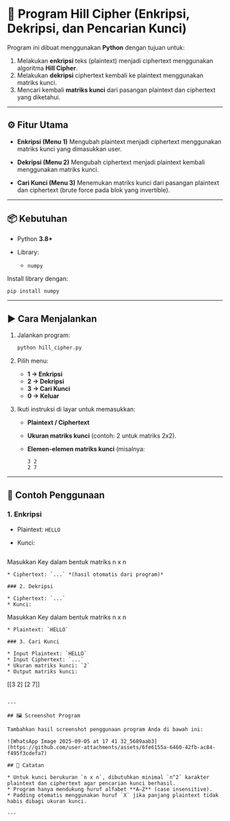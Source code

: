 # 🔐 Program Hill Cipher (Enkripsi, Dekripsi, dan Pencarian Kunci)

Program ini dibuat menggunakan **Python** dengan tujuan untuk:

1. Melakukan **enkripsi** teks (plaintext) menjadi ciphertext menggunakan algoritma **Hill Cipher**.
2. Melakukan **dekripsi** ciphertext kembali ke plaintext menggunakan matriks kunci.
3. Mencari kembali **matriks kunci** dari pasangan plaintext dan ciphertext yang diketahui.

---

## ⚙️ Fitur Utama

* **Enkripsi (Menu 1)**
  Mengubah plaintext menjadi ciphertext menggunakan matriks kunci yang dimasukkan user.

* **Dekripsi (Menu 2)**
  Mengubah ciphertext menjadi plaintext kembali menggunakan matriks kunci.

* **Cari Kunci (Menu 3)**
  Menemukan matriks kunci dari pasangan plaintext dan ciphertext (brute force pada blok yang invertible).

---

## 📦 Kebutuhan

* Python **3.8+**
* Library:

  * `numpy`

Install library dengan:

```bash
pip install numpy
```

---

## ▶️ Cara Menjalankan

1. Jalankan program:

   ```bash
   python hill_cipher.py
   ```

2. Pilih menu:

   * **1 → Enkripsi**
   * **2 → Dekripsi**
   * **3 → Cari Kunci**
   * **0 → Keluar**

3. Ikuti instruksi di layar untuk memasukkan:

   * **Plaintext / Ciphertext**
   * **Ukuran matriks kunci** (contoh: 2 untuk matriks 2x2).
   * **Elemen-elemen matriks kunci** (misalnya:

     ```
     3 2
     2 7
     ```

---

## 📖 Contoh Penggunaan

### 1. Enkripsi

* Plaintext: `HELLO`
* Kunci:

  ```
 Masukkan Key dalam bentuk matriks n x n
  ```
* Ciphertext: `...` *(hasil otomatis dari program)*

### 2. Dekripsi

* Ciphertext: `...`
* Kunci:

  ```
 Masukkan Key dalam bentuk matriks n x n
  ```
* Plaintext: `HELLO`

### 3. Cari Kunci

* Input Plaintext: `HELLO`
* Input Ciphertext: `...`
* Ukuran matriks kunci: `2`
* Output matriks kunci:

  ```
  [[3 2]
   [2 7]]
  ```

---

## 🖼️ Screenshot Program

Tambahkan hasil screenshot penggunaan program Anda di bawah ini:

![WhatsApp Image 2025-09-05 at 17 41 32_5689aab3](https://github.com/user-attachments/assets/6fe6155a-6460-42fb-ac84-f495f3cdefa7)

## 📝 Catatan

* Untuk kunci berukuran `n x n`, dibutuhkan minimal `n^2` karakter plaintext dan ciphertext agar pencarian kunci berhasil.
* Program hanya mendukung huruf alfabet **A–Z** (case insensitive).
* Padding otomatis menggunakan huruf `X` jika panjang plaintext tidak habis dibagi ukuran kunci.

---
